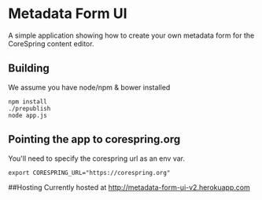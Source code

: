 # Metadata Form UI

A simple application showing how to create your own metadata form for the CoreSpring content editor.

## Building

We assume you have node/npm & bower installed

    npm install
    ./prepublish
    node app.js

## Pointing the app to corespring.org

You'll need to specify the corespring url as an env var.

    export CORESPRING_URL="https://corespring.org"
    
##Hosting
Currently hosted at http://metadata-form-ui-v2.herokuapp.com

